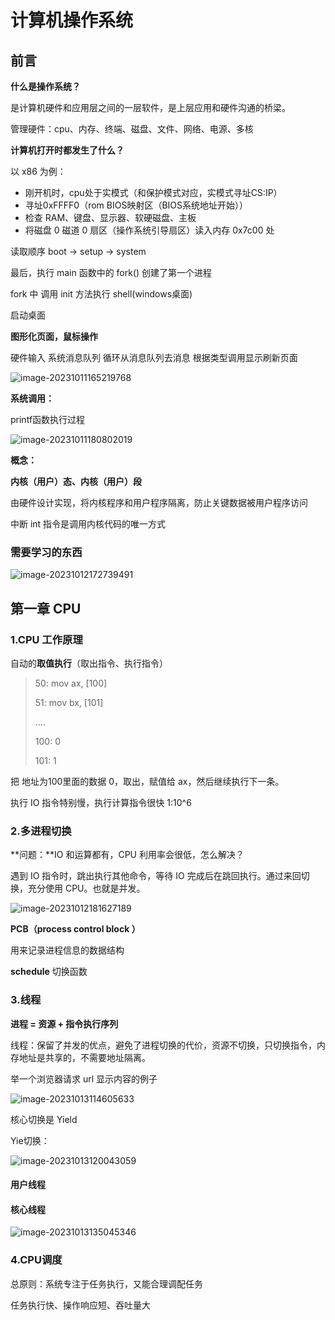 # 计算机操作系统

## 前言

**什么是操作系统？**

是计算机硬件和应用层之间的一层软件，是上层应用和硬件沟通的桥梁。

管理硬件：cpu、内存、终端、磁盘、文件、网络、电源、多核

**计算机打开时都发生了什么？**

以 x86 为例：

- 刚开机时，cpu处于实模式（和保护模式对应，实模式寻址CS:IP）
- 寻址0xFFFF0（rom BIOS映射区（BIOS系统地址开始））
- 检查 RAM、键盘、显示器、软硬磁盘、主板
- 将磁盘 0 磁道 0 扇区（操作系统引导扇区）读入内存 0x7c00 处

读取顺序 boot -> setup -> system

最后，执行 main 函数中的 fork() 创建了第一个进程

fork 中 调用 init 方法执行 shell(windows桌面)

启动桌面

**图形化页面，鼠标操作**

硬件输入 系统消息队列 循环从消息队列去消息 根据类型调用显示刷新页面

![image-20231011165219768](pic/30-计算机操作系统/image-20231011165219768.png)

**系统调用：**

printf函数执行过程

![image-20231011180802019](pic/30-计算机操作系统/image-20231011180802019.png)

**概念：**

**内核（用户）态、内核（用户）段**

由硬件设计实现，将内核程序和用户程序隔离，防止关键数据被用户程序访问

中断 int 指令是调用内核代码的唯一方式

### 需要学习的东西

![image-20231012172739491](pic/30-计算机操作系统/image-20231012172739491.png)



## 第一章 CPU

### 1.CPU 工作原理

自动的**取值执行**（取出指令、执行指令）

> 50: mov ax, [100]
>
> 51: mov bx, [101]
>
> ....
>
> 100: 0
>
> 101: 1

把 地址为100里面的数据 0，取出，赋值给 ax，然后继续执行下一条。

执行 IO 指令特别慢，执行计算指令很快 1:10^6

### 2.多进程切换

**问题：**IO 和运算都有，CPU 利用率会很低，怎么解决？

遇到 IO 指令时，跳出执行其他命令，等待 IO 完成后在跳回执行。通过来回切换，充分使用 CPU。也就是并发。

![image-20231012181627189](pic/30-计算机操作系统/image-20231012181627189.png)

**PCB（process control block ）**

用来记录进程信息的数据结构

**schedule** 切换函数

### 3.线程

**进程 = 资源 + 指令执行序列**

线程：保留了并发的优点，避免了进程切换的代价，资源不切换，只切换指令，内存地址是共享的，不需要地址隔离。

举一个浏览器请求 url 显示内容的例子

![image-20231013114605633](pic/30-计算机操作系统/image-20231013114605633.png)

核心切换是 Yield

Yie切换：

![image-20231013120043059](pic/30-计算机操作系统/image-20231013120043059.png)

#### 用户线程

#### 核心线程

![image-20231013135045346](pic/30-计算机操作系统/image-20231013135045346.png)

### 4.CPU调度

总原则：系统专注于任务执行，又能合理调配任务

任务执行快、操作响应短、吞吐量大















